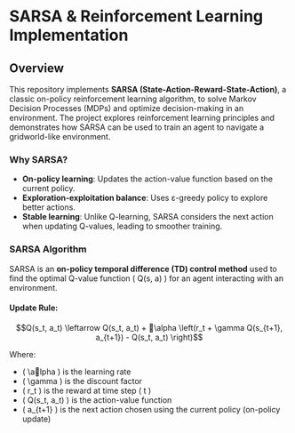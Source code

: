 # **SARSA & Reinforcement Learning Implementation**

##  **Overview**
This repository implements **SARSA (State-Action-Reward-State-Action)**, a classic on-policy reinforcement learning algorithm, to solve Markov Decision Processes (MDPs) and optimize decision-making in an environment. The project explores reinforcement learning principles and demonstrates how SARSA can be used to train an agent to navigate a gridworld-like environment.

### **Why SARSA?**
- **On-policy learning**: Updates the action-value function based on the current policy.
- **Exploration-exploitation balance**: Uses ε-greedy policy to explore better actions.
- **Stable learning**: Unlike Q-learning, SARSA considers the next action when updating Q-values, leading to smoother training.

### **SARSA Algorithm**
SARSA is an **on-policy temporal difference (TD) control method** used to find the optimal Q-value function \( Q(s, a) \) for an agent interacting with an environment.

#### **Update Rule:**
```math
Q(s_t, a_t) \leftarrow Q(s_t, a_t) + \alpha \left(r_t + \gamma Q(s_{t+1}, a_{t+1}) - Q(s_t, a_t) \right)
```

Where:
- \( \alpha \) is the learning rate
- \( \gamma \) is the discount factor
- \( r_t \) is the reward at time step \( t \)
- \( Q(s_t, a_t) \) is the action-value function
- \( a_{t+1} \) is the next action chosen using the current policy (on-policy update)
